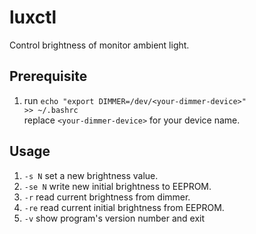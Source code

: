 # luxctl
Control brightness of monitor ambient light.

Prerequisite
------
1. run <code>echo "export DIMMER=/dev/\<your-dimmer-device>" >> ~/.bashrc</code>   
replace <code>\<your-dimmer-device></code> for your device name.

Usage
------
1. <code>-s N</code> set a new brightness value.   
2. <code>-se N</code> write new initial brightness to EEPROM.   
3. <code>-r</code> read current brightness from dimmer.
4. <code>-re</code> read current initial brightness from EEPROM.
5. <code>-v</code> show program's version number and exit
